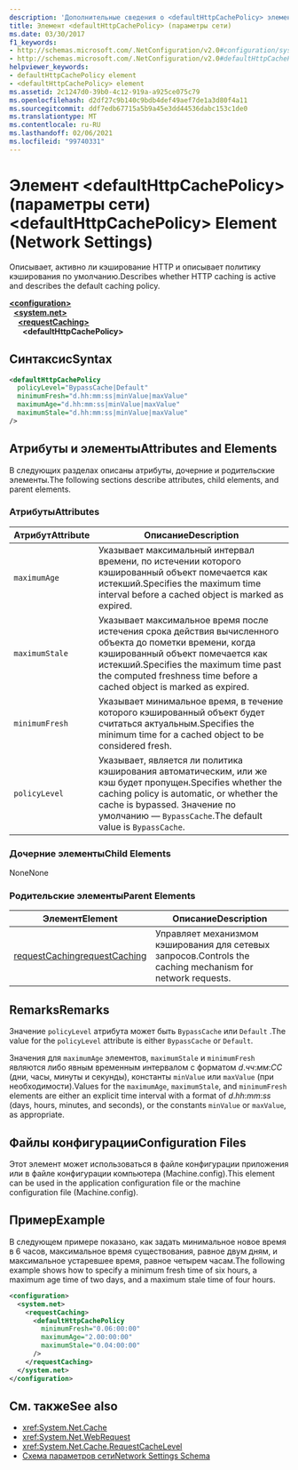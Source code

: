 ```yaml
---
description: 'Дополнительные сведения о <defaultHttpCachePolicy> элементе: Element (параметры сети)'
title: Элемент <defaultHttpCachePolicy> (параметры сети)
ms.date: 03/30/2017
f1_keywords:
- http://schemas.microsoft.com/.NetConfiguration/v2.0#configuration/system.net/requestCaching/defaultHttpCachePolicy
- http://schemas.microsoft.com/.NetConfiguration/v2.0#defaultHttpCachePolicy
helpviewer_keywords:
- defaultHttpCachePolicy element
- <defaultHttpCachePolicy> element
ms.assetid: 2c1247d0-39b0-4c12-919a-a925ce075c79
ms.openlocfilehash: d2df27c9b140c9bdb4def49aef7de1a3d80f4a11
ms.sourcegitcommit: ddf7edb67715a5b9a45e3dd44536dabc153c1de0
ms.translationtype: MT
ms.contentlocale: ru-RU
ms.lasthandoff: 02/06/2021
ms.locfileid: "99740331"
---
```

# <a name="defaulthttpcachepolicy-element-network-settings"></a><span data-ttu-id="78add-103">Элемент \<defaultHttpCachePolicy> (параметры сети)</span><span class="sxs-lookup"><span data-stu-id="78add-103">\<defaultHttpCachePolicy> Element (Network Settings)</span></span>

<span data-ttu-id="78add-104">Описывает, активно ли кэширование HTTP и описывает политику кэширования по умолчанию.</span><span class="sxs-lookup"><span data-stu-id="78add-104">Describes whether HTTP caching is active and describes the default caching policy.</span></span>  

[**\<configuration>**](../configuration-element.md)\
&nbsp;&nbsp;[**\<system.net>**](system-net-element-network-settings.md)\
&nbsp;&nbsp;&nbsp;&nbsp;[**\<requestCaching>**](requestcaching-element-network-settings.md)\
&nbsp;&nbsp;&nbsp;&nbsp;&nbsp;&nbsp;**\<defaultHttpCachePolicy>**

## <a name="syntax"></a><span data-ttu-id="78add-105">Синтаксис</span><span class="sxs-lookup"><span data-stu-id="78add-105">Syntax</span></span>  
  
```xml  
<defaultHttpCachePolicy  
  policyLevel="BypassCache|Default"  
  minimumFresh="d.hh:mm:ss|minValue|maxValue"  
  maximumAge="d.hh:mm:ss|minValue|maxValue"  
  maximumStale="d.hh:mm:ss|minValue|maxValue"  
/>  
```  
  
## <a name="attributes-and-elements"></a><span data-ttu-id="78add-106">Атрибуты и элементы</span><span class="sxs-lookup"><span data-stu-id="78add-106">Attributes and Elements</span></span>  

 <span data-ttu-id="78add-107">В следующих разделах описаны атрибуты, дочерние и родительские элементы.</span><span class="sxs-lookup"><span data-stu-id="78add-107">The following sections describe attributes, child elements, and parent elements.</span></span>  
  
### <a name="attributes"></a><span data-ttu-id="78add-108">Атрибуты</span><span class="sxs-lookup"><span data-stu-id="78add-108">Attributes</span></span>  
  
|<span data-ttu-id="78add-109">Атрибут</span><span class="sxs-lookup"><span data-stu-id="78add-109">Attribute</span></span>|<span data-ttu-id="78add-110">Описание</span><span class="sxs-lookup"><span data-stu-id="78add-110">Description</span></span>|  
|---------------|-----------------|  
|`maximumAge`|<span data-ttu-id="78add-111">Указывает максимальный интервал времени, по истечении которого кэшированный объект помечается как истекший.</span><span class="sxs-lookup"><span data-stu-id="78add-111">Specifies the maximum time interval before a cached object is marked as expired.</span></span>|  
|`maximumStale`|<span data-ttu-id="78add-112">Указывает максимальное время после истечения срока действия вычисленного объекта до пометки времени, когда кэшированный объект помечается как истекший.</span><span class="sxs-lookup"><span data-stu-id="78add-112">Specifies the maximum time past the computed freshness time before a cached object is marked as expired.</span></span>|  
|`minimumFresh`|<span data-ttu-id="78add-113">Указывает минимальное время, в течение которого кэшированный объект будет считаться актуальным.</span><span class="sxs-lookup"><span data-stu-id="78add-113">Specifies the minimum time for a cached object to be considered fresh.</span></span>|  
|`policyLevel`|<span data-ttu-id="78add-114">Указывает, является ли политика кэширования автоматическим, или же кэш будет пропущен.</span><span class="sxs-lookup"><span data-stu-id="78add-114">Specifies whether the caching policy is automatic, or whether the cache is bypassed.</span></span> <span data-ttu-id="78add-115">Значение по умолчанию — `BypassCache`.</span><span class="sxs-lookup"><span data-stu-id="78add-115">The default value is `BypassCache`.</span></span>|  
  
### <a name="child-elements"></a><span data-ttu-id="78add-116">Дочерние элементы</span><span class="sxs-lookup"><span data-stu-id="78add-116">Child Elements</span></span>  

 <span data-ttu-id="78add-117">None</span><span class="sxs-lookup"><span data-stu-id="78add-117">None</span></span>  
  
### <a name="parent-elements"></a><span data-ttu-id="78add-118">Родительские элементы</span><span class="sxs-lookup"><span data-stu-id="78add-118">Parent Elements</span></span>  
  
|<span data-ttu-id="78add-119">Элемент</span><span class="sxs-lookup"><span data-stu-id="78add-119">Element</span></span>|<span data-ttu-id="78add-120">Описание</span><span class="sxs-lookup"><span data-stu-id="78add-120">Description</span></span>|  
|-------------|-----------------|  
|[<span data-ttu-id="78add-121">requestCaching</span><span class="sxs-lookup"><span data-stu-id="78add-121">requestCaching</span></span>](requestcaching-element-network-settings.md)|<span data-ttu-id="78add-122">Управляет механизмом кэширования для сетевых запросов.</span><span class="sxs-lookup"><span data-stu-id="78add-122">Controls the caching mechanism for network requests.</span></span>|  
  
## <a name="remarks"></a><span data-ttu-id="78add-123">Remarks</span><span class="sxs-lookup"><span data-stu-id="78add-123">Remarks</span></span>  

 <span data-ttu-id="78add-124">Значение `policyLevel` атрибута может быть `BypassCache` или `Default` .</span><span class="sxs-lookup"><span data-stu-id="78add-124">The value for the `policyLevel` attribute is either `BypassCache` or `Default`.</span></span>  
  
 <span data-ttu-id="78add-125">Значения для `maximumAge` элементов, `maximumStale` и `minimumFresh` являются либо явным временным интервалом с форматом *d*.*чч*:*мм*:*СС* (дни, часы, минуты и секунды), константы `minValue` или `maxValue` (при необходимости).</span><span class="sxs-lookup"><span data-stu-id="78add-125">Values for the `maximumAge`, `maximumStale`, and `minimumFresh` elements are either an explicit time interval with a format of *d*.*hh*:*mm*:*ss* (days, hours, minutes, and seconds), or the constants `minValue` or `maxValue`, as appropriate.</span></span>  
  
## <a name="configuration-files"></a><span data-ttu-id="78add-126">Файлы конфигурации</span><span class="sxs-lookup"><span data-stu-id="78add-126">Configuration Files</span></span>  

 <span data-ttu-id="78add-127">Этот элемент может использоваться в файле конфигурации приложения или в файле конфигурации компьютера (Machine.config).</span><span class="sxs-lookup"><span data-stu-id="78add-127">This element can be used in the application configuration file or the machine configuration file (Machine.config).</span></span>  
  
## <a name="example"></a><span data-ttu-id="78add-128">Пример</span><span class="sxs-lookup"><span data-stu-id="78add-128">Example</span></span>  

 <span data-ttu-id="78add-129">В следующем примере показано, как задать минимальное новое время в 6 часов, максимальное время существования, равное двум дням, и максимальное устаревшее время, равное четырем часам.</span><span class="sxs-lookup"><span data-stu-id="78add-129">The following example shows how to specify a minimum fresh time of six hours, a maximum age time of two days, and a maximum stale time of four hours.</span></span>  
  
```xml  
<configuration>  
  <system.net>  
    <requestCaching>  
      <defaultHttpCachePolicy  
        minimumFresh="0.06:00:00"  
        maximumAge="2.00:00:00"  
        maximumStale="0.04:00:00"
      />  
    </requestCaching>  
  </system.net>  
</configuration>  
```  
  
## <a name="see-also"></a><span data-ttu-id="78add-130">См. также</span><span class="sxs-lookup"><span data-stu-id="78add-130">See also</span></span>

- <xref:System.Net.Cache>
- <xref:System.Net.WebRequest>
- <xref:System.Net.Cache.RequestCacheLevel>
- [<span data-ttu-id="78add-131">Схема параметров сети</span><span class="sxs-lookup"><span data-stu-id="78add-131">Network Settings Schema</span></span>](index.md)
